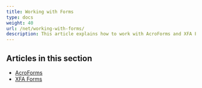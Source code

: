 ```yaml
---
title: Working with Forms
type: docs
weight: 40
url: /net/working-with-forms/
description: This article explains how to work with AcroForms and XFA Forms in your PDF documents with Aspose.PDF for .NET.
---
```


## Articles in this section

- [AcroForms](/pdf/net/acroforms/)
- [XFA Forms](/pdf/net/xfa-forms/)

